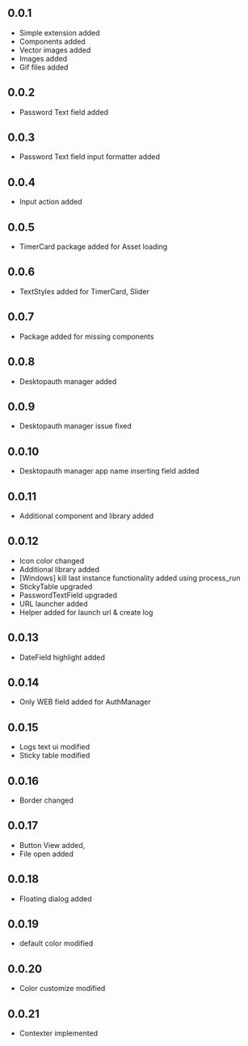 ## 0.0.1
- Simple extension added
- Components added
- Vector images added
- Images added
- Gif files added

## 0.0.2
- Password Text field added

## 0.0.3
- Password Text field input formatter added

## 0.0.4
- Input action added

## 0.0.5
- TimerCard package added for Asset loading

## 0.0.6
- TextStyles added for TimerCard, Slider

## 0.0.7
- Package added for missing components

## 0.0.8
- Desktopauth manager added

## 0.0.9
- Desktopauth manager issue fixed

## 0.0.10
- Desktopauth manager app name inserting field added

## 0.0.11
- Additional component and library added

## 0.0.12
- Icon color changed
- Additional library added
- [Windows] kill last instance functionality added using process_run
- StickyTable upgraded
- PasswordTextField upgraded
- URL launcher added
- Helper added for launch url & create log

## 0.0.13
- DateField highlight added

## 0.0.14
- Only WEB field added for AuthManager

## 0.0.15
- Logs text ui modified
- Sticky table modified

## 0.0.16
- Border changed

## 0.0.17
- Button View added,
- File open added

## 0.0.18
- Floating dialog added

## 0.0.19
- default color modified

## 0.0.20
- Color customize modified

## 0.0.21
- Contexter implemented
